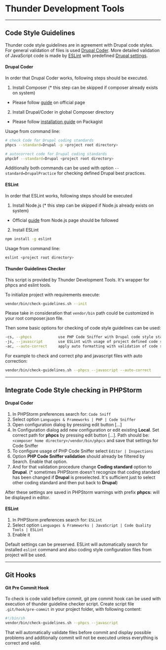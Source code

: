# Thunder Development Tools

----------

## Code Style Guidelines

Thunder code style guidelines are in agreement with Drupal code styles. For general validation of files is used [Drupal Coder](https://www.drupal.org/project/coder). More detailed validation of JavaScript code is made by [ESLint](http://eslint.org/) with predefined [Drupal settings](https://www.drupal.org/node/1955232).

#### Drupal Coder
In order that Drupal Coder works, following steps should be executed.

1. Install Composer (* this step can be skipped if composer already exists on system)
* Please follow [guide](https://getcomposer.org/download/) on official page
2. Install Drupal/Coder in global Composer directory
* Please follow [installation guide](https://packagist.org/packages/drupal/coder) on Packagist

Usage from command line:
```bash
# check Code for Drupal coding standards
phpcs --standard=Drupal -p <project root directory>

# autocorrect code for Drupal coding standards
phpcbf --standard=Drupal <project root directory>
```
Additionally both commands can be used with option ```--standard=DrupalPractice``` for checking defined Drupal best practices.

#### ESLint

In order that ESLint works, following steps should be executed

1. Install Node.js (* this step can be skipped if Node.js already exists on system)
* Official [guide](https://nodejs.org/en/download/package-manager/) from Node.js page should be followed
2. Install ESLint
```bash
npm install -g eslint
```

Usage from command line:
```bash
eslint <project root directory>
```

#### Thunder Guidelines Checker

This script is provided by Thunder Development Tools. It's wrapper for phpcs and eslint tools.

To initialize project with requirements execute:
```bash
vendor/bin/check-guidelines.sh --init
```
Please take in consideration that ```vendor/bin``` path could be customized in your root composer.json file.

Then some basic options for checking of code style guidelines can be used:
```bash
-cs, --phpcs            use PHP Code Sniffer with Drupal code style standard
-js, --javascript       use ESLint with usage of project defined code standard
-ac, --auto-correct     apply auto formatting with validation of code styles
```

For example to check and correct php and javascript files with auto correction:
```bash
vendor/bin/check-guidelines.sh --phpcs --javascript --auto-correct
```

----------

## Integrate Code Style checking in PHPStorm

#### Drupal Coder

1. In PHPStorm preferences search for: ```Code Sniff```
2. Select option ```Languages & Frameworks | PHP | Code Sniffer```
3. Open configuration dialog by pressing edit button [...]
4.  In Configuration dialog add new configuration or edit existing **Local**. Set correct path for **phpcs** by pressing edit button [...]. Path should be: ```<composer home directory>/vendor/bin/phpcs``` and save that settings for Code Sniffer
5. To configure usage of PHP Code Sniffer select ```Editor | Inspections```
6. Option **PHP Code Sniffer validation** should already be filtered by Search. Enable that option.
7. And for that validation procedure change **Coding standard** option to **Drupal**. (* sometimes PHPStorm doesn't recognize that coding standard has been changed if **Drupal** is preselected. It's sufficient just to select other coding standard and then put back to **Drupal**) 

After these settings are saved in PHPStorm warnings with prefix **phpcs:** will be displayed in editor.

#### ESLint

1. In PHPStorm preferences search for: ```ESLint```
2. Select option ```Languages & Frameworks | JavaScript | Code Quality Tools | ESLint```
3. Enable it

Default settings can be preserved. ESLint will automatically search for installed ```eslint``` command and also coding style configuration files from project will be used.


----------

## Git Hooks

#### Git Pre Commit Hook

To check is code valid before commit, git pre commit hook can be used with execution of thunder guideline checker script. Create script file ```.git/hook/pre-commit``` in your project folder, with following content:
```bash
#!/bin/sh
vendor/bin/check-guidelines.sh --phpcs --javascript
```
That will automatically validate files before commit and display possible problems and additionally commit will not be executed unless everything is correct and valid.